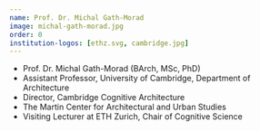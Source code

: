 ```yaml
---
name: Prof. Dr. Michal Gath-Morad
image: michal-gath-morad.jpg
order: 0
institution-logos: [ethz.svg, cambridge.jpg]
---
```


- Prof. Dr. Michal Gath-Morad (BArch, MSc, PhD)
- Assistant Professor, University of Cambridge, Department of Architecture
- Director, Cambridge Cognitive Architecture
- The Martin Center for Architectural and Urban Studies
- Visiting Lecturer at ETH Zurich, Chair of Cognitive Science